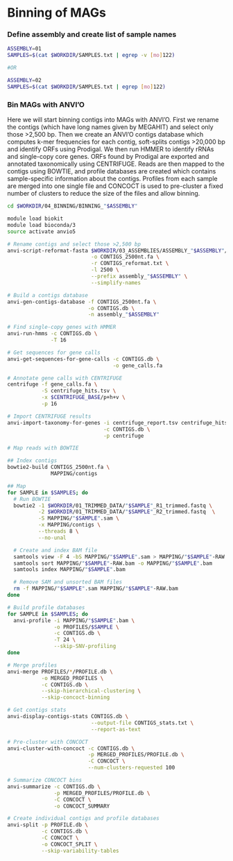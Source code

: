 # Binning of MAGs

### Define assembly and create list of sample names

```bash
ASSEMBLY=01
SAMPLES=$(cat $WORKDIR/SAMPLES.txt | egrep -v [mo]122)

#OR

ASSEMBLY=02
SAMPLES=$(cat $WORKDIR/SAMPLES.txt | egrep [mo]122)
```

### Bin MAGs with ANVI’O

Here we will start binning contigs into MAGs with ANVI’O. First we rename the contigs (which have long names given by MEGAHIT) and select only those >2,500 bp. Then we create an ANVI’O contigs database which computes k-mer frequencies for each contig, soft-splits contigs >20,000 bp and identify ORFs using Prodigal. We then run HMMER to identify rRNAs and single-copy core genes. ORFs found by Prodigal are exported and annotated taxonomically using CENTRIFUGE. Reads are then mapped to the contigs using BOWTIE, and profile databases are created which contains sample-specific information about the contigs.
Profiles from each sample are merged into one single file and CONCOCT is used to pre-cluster a fixed number of clusters to reduce the size of the files and allow binning.

```bash
cd $WORKDIR/04_BINNING/BINNING_"$ASSEMBLY"

module load biokit
module load bioconda/3
source activate anvio5

# Rename contigs and select those >2,500 bp
anvi-script-reformat-fasta $WORKDIR/03_ASSEMBLIES/ASSEMBLY_"$ASSEMBLY"/final.contigs.fa \
                           -o CONTIGS_2500nt.fa \
                           -r CONTIGS_reformat.txt \
                           -l 2500 \
                           --prefix assembly_"$ASSEMBLY" \
                           --simplify-names

# Build a contigs database
anvi-gen-contigs-database -f CONTIGS_2500nt.fa \
                          -o CONTIGS.db \
                          -n assembly_"$ASSEMBLY"

# Find single-copy genes with HMMER
anvi-run-hmms -c CONTIGS.db \
              -T 16

# Get sequences for gene calls
anvi-get-sequences-for-gene-calls -c CONTIGS.db \
                                  -o gene_calls.fa

# Annotate gene calls with CENTRIFUGE
centrifuge -f gene_calls.fa \
           -S centrifuge_hits.tsv \
           -x $CENTRIFUGE_BASE/p+h+v \
           -p 16

# Import CENTRIFUGE results
anvi-import-taxonomy-for-genes -i centrifuge_report.tsv centrifuge_hits.tsv \
                               -c CONTIGS.db \
                               -p centrifuge

# Map reads with BOWTIE

## Index contigs
bowtie2-build CONTIGS_2500nt.fa \
              MAPPING/contigs

## Map
for SAMPLE in $SAMPLES; do
  # Run BOWTIE
  bowtie2 -1 $WORKDIR/01_TRIMMED_DATA/"$SAMPLE"_R1_trimmed.fastq \
          -2 $WORKDIR/01_TRIMMED_DATA/"$SAMPLE"_R2_trimmed.fastq  \
          -S MAPPING/"$SAMPLE".sam \
          -x MAPPING/contigs \
          --threads 8 \
          --no-unal

  # Create and index BAM file
  samtools view -F 4 -bS MAPPING/"$SAMPLE".sam > MAPPING/"$SAMPLE"-RAW.bam
  samtools sort MAPPING/"$SAMPLE"-RAW.bam -o MAPPING/"$SAMPLE".bam
  samtools index MAPPING/"$SAMPLE".bam

  # Remove SAM and unsorted BAM files
  rm -f MAPPING/"$SAMPLE".sam MAPPING/"$SAMPLE"-RAW.bam
done

# Build profile databases
for SAMPLE in $SAMPLES; do
  anvi-profile -i MAPPING/"$SAMPLE".bam \
               -o PROFILES/$SAMPLE \
               -c CONTIGS.db \
               -T 24 \
               --skip-SNV-profiling
done

# Merge profiles
anvi-merge PROFILES/*/PROFILE.db \
           -o MERGED_PROFILES \
           -c CONTIGS.db \
           --skip-hierarchical-clustering \
           --skip-concoct-binning

# Get contigs stats
anvi-display-contigs-stats CONTIGS.db \
                           --output-file CONTIGS_stats.txt \
                           --report-as-text

# Pre-cluster with CONCOCT
anvi-cluster-with-concoct -c CONTIGS.db \
                          -p MERGED_PROFILES/PROFILE.db \
                          -C CONCOCT \
                          --num-clusters-requested 100

# Summarize CONCOCT bins
anvi-summarize -c CONTIGS.db \
               -p MERGED_PROFILES/PROFILE.db \
               -C CONCOCT \
               -o CONCOCT_SUMMARY

# Create individual contigs and profile databases
anvi-split -p PROFILE.db \
           -c CONTIGS.db \
           -C CONCOCT \
           -o CONCOCT_SPLIT \
           --skip-variability-tables
```
